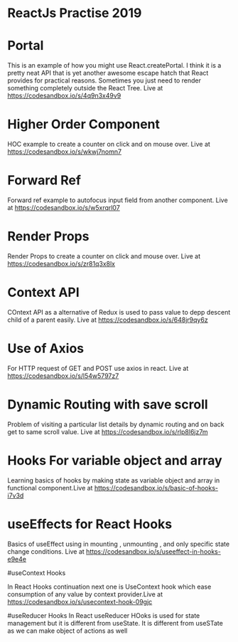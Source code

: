 # ReactJs Practise 2019

# Portal

This is an example of how you might use React.createPortal. I think it is a pretty neat API that is yet another awesome escape hatch that React provides for practical reasons. Sometimes you just need to render something completely outside the React Tree. Live at https://codesandbox.io/s/4q9n3x49v9

# Higher Order Component

HOC example to create a counter on click and on mouse over. Live at https://codesandbox.io/s/wkwj7nomn7

# Forward Ref

Forward ref example to autofocus input field from another component. Live at https://codesandbox.io/s/w5xrqrl07

# Render Props

Render Props to create a counter on click and mouse over. Live at https://codesandbox.io/s/zr81q3x8lx

# Context API

COntext API as a alternative of Redux is used to pass value to depp descent child of a parent easily. Live at https://codesandbox.io/s/648jr9qy6z

# Use of Axios

For HTTP request of GET and POST use axios in react. Live at https://codesandbox.io/s/l54w5797z7

# Dynamic Routing with save scroll

Problem of visiting a particular list details by dynamic routing and on back get to same scroll value. Live at https://codesandbox.io/s/rlp8l6jz7m

# Hooks For variable object and array

Learning basics of hooks by making state as variable object and array in functional component.Live at
https://codesandbox.io/s/basic-of-hooks-i7v3d

# useEffects for React Hooks

Basics of useEffect using in mounting , unmounting , and only specific state change conditions. Live at
https://codesandbox.io/s/useeffect-in-hooks-e9e4e

#useContext Hooks

In React Hooks continuation next one is UseContext hook which ease consumption of any value by context provider.Live at
https://codesandbox.io/s/usecontext-hook-09gjc

#useReducer Hooks
In React useReducer HOoks is used for state management but it is different from useState. It is different from useSTate as we can make object of actions as well
